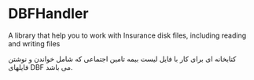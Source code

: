 # DBFHandler
A library that help you to work with Insurance disk files, including reading and writing files




کتابخانه ای برای کار با فایل لیست بیمه تامین اجتماعی که شامل خواندن و نوشتن فایلهای DBF می باشد.
